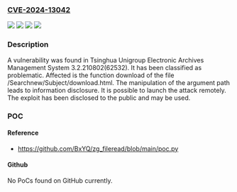 ### [CVE-2024-13042](https://cve.mitre.org/cgi-bin/cvename.cgi?name=CVE-2024-13042)
![](https://img.shields.io/static/v1?label=Product&message=Electronic%20Archives%20Management%20System&color=blue)
![](https://img.shields.io/static/v1?label=Version&message=%3D%203.2.210802(62532)%20&color=brighgreen)
![](https://img.shields.io/static/v1?label=Vulnerability&message=Improper%20Access%20Controls&color=brighgreen)
![](https://img.shields.io/static/v1?label=Vulnerability&message=Information%20Disclosure&color=brighgreen)

### Description

A vulnerability was found in Tsinghua Unigroup Electronic Archives Management System 3.2.210802(62532). It has been classified as problematic. Affected is the function download of the file /Searchnew/Subject/download.html. The manipulation of the argument path leads to information disclosure. It is possible to launch the attack remotely. The exploit has been disclosed to the public and may be used.

### POC

#### Reference
- https://github.com/BxYQ/zg_fileread/blob/main/poc.py

#### Github
No PoCs found on GitHub currently.

